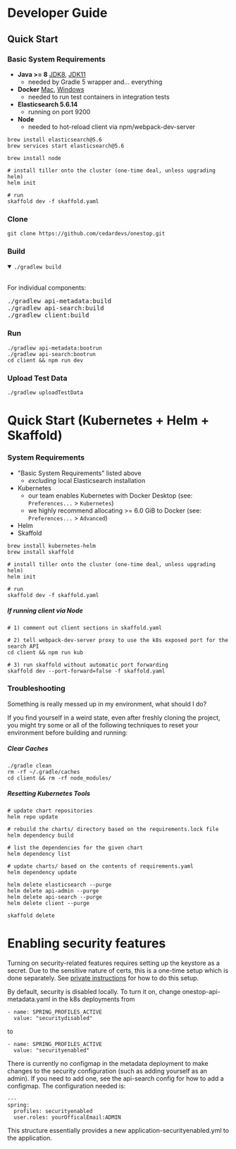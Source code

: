 # Developer Guide
## Quick Start
### Basic System Requirements
- **Java >= 8** [JDK8](https://www.oracle.com/technetwork/java/javase/downloads/jdk8-downloads-2133151.html), [JDK11](https://www.oracle.com/technetwork/java/javase/downloads/jdk11-downloads-5066655.html)
  - needed by Gradle 5 wrapper and... everything
- **Docker** [Mac](https://hub.docker.com/editions/community/docker-ce-desktop-mac), [Windows](https://hub.docker.com/editions/community/docker-ce-desktop-windows)
  - needed to run test containers in integration tests
- **Elasticsearch 5.6.14**
  - running on port 9200
- **Node**
  - needed to hot-reload client via npm/webpack-dev-server
  
```
brew install elasticsearch@5.6
brew services start elasticsearch@5.6

brew install node

# install tiller onto the cluster (one-time deal, unless upgrading helm)
helm init

# run
skaffold dev -f skaffold.yaml
```

### Clone
`git clone https://github.com/cedardevs/onestop.git`
### Build
<details open>
  <summary>
    <code>./gradlew build</code>
  </summary>
  <br/>
  <p>For individual components:</p>
<pre>./gradlew api-metadata:build
./gradlew api-search:build
./gradlew client:build</pre>
</details>

### Run
```
./gradlew api-metadata:bootrun
./gradlew api-search:bootrun
cd client && npm run dev
```
### Upload Test Data
```
./gradlew uploadTestData
```

# Quick Start (Kubernetes + Helm + Skaffold)
### System Requirements
- "Basic System Requirements" listed above
  - *excluding* local Elasticsearch installation
- Kubernetes
  - our team enables Kubernetes with Docker Desktop (see: `Preferences...` > `Kubernetes`)
  - we highly recommend allocating >= 6.0 GiB to Docker (see: `Preferences...` > `Advanced`)
- Helm
- Skaffold

```
brew install kubernetes-helm
brew install skaffold

# install tiller onto the cluster (one-time deal, unless upgrading helm)
helm init

# run
skaffold dev -f skaffold.yaml
```

##### If running client via Node
```
# 1) comment out client sections in skaffold.yaml

# 2) tell webpack-dev-server proxy to use the k8s exposed port for the search API
cd client && npm run kub

# 3) run skaffold without automatic port forwarding
skaffold dev --port-forward=false -f skaffold.yaml
```

### Troubleshooting
Something is really messed up in my environment, what should I do?

If you find yourself in a weird state, even after freshly cloning the project, you might try some or all of the following techniques to reset your environment before building and running:

##### Clear Caches
```
./gradle clean
rm -rf ~/.gradle/caches
cd client && rm -rf node_modules/
```

##### Resetting Kubernetes Tools
```
# update chart repositories
helm repo update

# rebuild the charts/ directory based on the requirements.lock file
helm dependency build

# list the dependencies for the given chart
helm dependency list

# update charts/ based on the contents of requirements.yaml
helm dependency update

helm delete elasticsearch --purge
helm delete api-admin --purge
helm delete api-search --purge
helm delete client --purge

skaffold delete
```

# Enabling security features

Turning on security-related features requires setting up the keystore as a secret. Due to the sensitive nature of certs, this is a one-time setup which is done separately. See [private instructions](https://github.com/cedardevs/help/wiki/local-secure-development-setup) for how to do this setup.

By default, security is disabled locally. To turn it on, change onestop-api-metadata.yaml in the k8s deployments from
```
- name: SPRING_PROFILES_ACTIVE
  value: "securitydisabled"
```
to
```
- name: SPRING_PROFILES_ACTIVE
  value: "securityenabled"
```

There is currently no configmap in the metadata deployment to make changes to the security configuration (such as adding yourself as an admin). If you need to add one, see the api-search config for how to add a configmap. The configuration needed is:
```
---
spring:
  profiles: securityenabled
  user.roles: yourOfficalEmail:ADMIN
```
This structure essentially provides a new application-securityenabled.yml to the application.
